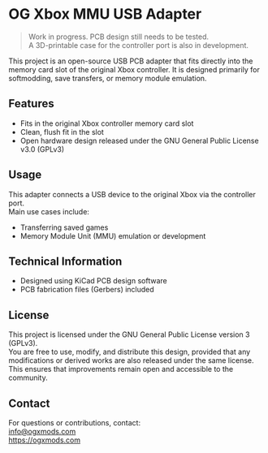 # OG Xbox MMU USB Adapter

> Work in progress. PCB design still needs to be tested.  
> A 3D-printable case for the controller port is also in development.

This project is an open-source USB PCB adapter that fits directly into the memory card slot of the original Xbox controller. It is designed primarily for softmodding, save transfers, or memory module emulation.

## Features

- Fits in the original Xbox controller memory card slot    
- Clean, flush fit in the slot  
- Open hardware design released under the GNU General Public License v3.0 (GPLv3)

## Usage

This adapter connects a USB device to the original Xbox via the controller port.  
Main use cases include:    
- Transferring saved games  
- Memory Module Unit (MMU) emulation or development

## Technical Information

- Designed using KiCad PCB design software   
- PCB fabrication files (Gerbers) included  

## License

This project is licensed under the GNU General Public License version 3 (GPLv3).  
You are free to use, modify, and distribute this design, provided that any modifications or derived works are also released under the same license. This ensures that improvements remain open and accessible to the community.

## Contact

For questions or contributions, contact:  
info@ogxmods.com  
https://ogxmods.com
